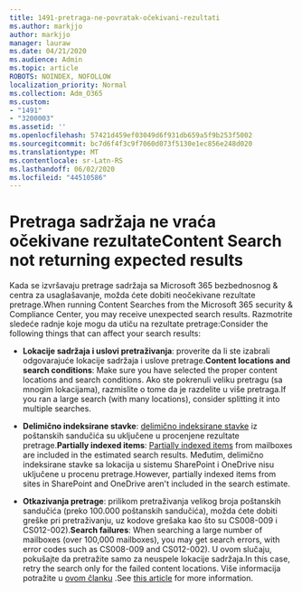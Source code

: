 ```yaml
---
title: 1491-pretraga-ne-povratak-očekivani-rezultati
ms.author: markjjo
author: markjjo
manager: lauraw
ms.date: 04/21/2020
ms.audience: Admin
ms.topic: article
ROBOTS: NOINDEX, NOFOLLOW
localization_priority: Normal
ms.collection: Adm_O365
ms.custom:
- "1491"
- "3200003"
ms.assetid: ''
ms.openlocfilehash: 57421d459ef03049d6f931db659a5f9b253f5002
ms.sourcegitcommit: bc7d6f4f3c9f7060d073f5130e1ec856e248d020
ms.translationtype: MT
ms.contentlocale: sr-Latn-RS
ms.lasthandoff: 06/02/2020
ms.locfileid: "44510586"
---
```

# <a name="content-search-not-returning-expected-results"></a><span data-ttu-id="100ce-102">Pretraga sadržaja ne vraća očekivane rezultate</span><span class="sxs-lookup"><span data-stu-id="100ce-102">Content Search not returning expected results</span></span>

<span data-ttu-id="100ce-103">Kada se izvršavaju pretrage sadržaja sa Microsoft 365 bezbednosnog & centra za usaglašavanje, možda ćete dobiti neočekivane rezultate pretrage.</span><span class="sxs-lookup"><span data-stu-id="100ce-103">When running Content Searches from the Microsoft 365 security & Compliance Center, you may receive unexpected search results.</span></span> <span data-ttu-id="100ce-104">Razmotrite sledeće radnje koje mogu da utiču na rezultate pretrage:</span><span class="sxs-lookup"><span data-stu-id="100ce-104">Consider the following things that can affect your search results:</span></span>

- <span data-ttu-id="100ce-105">**Lokacije sadržaja i uslovi pretraživanja**: proverite da li ste izabrali odgovarajuće lokacije sadržaja i uslove pretrage.</span><span class="sxs-lookup"><span data-stu-id="100ce-105">**Content locations and search conditions**: Make sure you have selected the proper content locations and search conditions.</span></span> <span data-ttu-id="100ce-106">Ako ste pokrenuli veliku pretragu (sa mnogim lokacijama), razmislite o tome da je razdelite u više pretraga.</span><span class="sxs-lookup"><span data-stu-id="100ce-106">If you ran a large search (with many locations), consider splitting it into multiple searches.</span></span>

- <span data-ttu-id="100ce-107">**Delimično indeksirane stavke**: [delimično indeksirane stavke](https://docs.microsoft.com/microsoft-365/compliance/partially-indexed-items-in-content-search) iz poštanskih sandučića su uključene u procenjene rezultate pretrage.</span><span class="sxs-lookup"><span data-stu-id="100ce-107">**Partially indexed items**:  [Partially indexed items](https://docs.microsoft.com/microsoft-365/compliance/partially-indexed-items-in-content-search) from mailboxes are included in the estimated search results.</span></span> <span data-ttu-id="100ce-108">Međutim, delimično indeksirane stavke sa lokacija u sistemu SharePoint i OneDrive nisu uključene u procenu pretrage.</span><span class="sxs-lookup"><span data-stu-id="100ce-108">However, partially indexed items from sites in SharePoint and OneDrive aren't included in the search estimate.</span></span>

- <span data-ttu-id="100ce-109">**Otkazivanja pretrage**: prilikom pretraživanja velikog broja poštanskih sandučića (preko 100.000 poštanskih sandučića), možda ćete dobiti greške pri pretraživanju, uz kodove grešaka kao što su CS008-009 i CS012-002).</span><span class="sxs-lookup"><span data-stu-id="100ce-109">**Search failures**: When searching a large number of mailboxes (over 100,000 mailboxes), you may get search errors, with error codes such as CS008-009 and CS012-002).</span></span> <span data-ttu-id="100ce-110">U ovom slučaju, pokušajte da pretražite samo za neuspele lokacije sadržaja.</span><span class="sxs-lookup"><span data-stu-id="100ce-110">In this case, retry the search only for the failed content locations.</span></span> <span data-ttu-id="100ce-111">Više informacija potražite u [ovom članku](https://docs.microsoft.com/microsoft-365/compliance/retry-failed-content-search) .</span><span class="sxs-lookup"><span data-stu-id="100ce-111">See  [this article](https://docs.microsoft.com/microsoft-365/compliance/retry-failed-content-search) for more information.</span></span>
